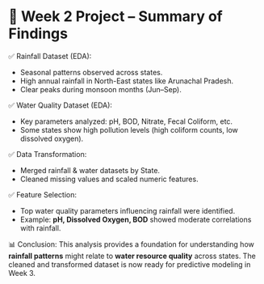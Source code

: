 # 📌 Week 2 Project – Summary of Findings

✅ Rainfall Dataset (EDA):
- Seasonal patterns observed across states.
- High annual rainfall in North-East states like Arunachal Pradesh.
- Clear peaks during monsoon months (Jun–Sep).

✅ Water Quality Dataset (EDA):
- Key parameters analyzed: pH, BOD, Nitrate, Fecal Coliform, etc.
- Some states show high pollution levels (high coliform counts, low dissolved oxygen).

✅ Data Transformation:
- Merged rainfall & water datasets by State.
- Cleaned missing values and scaled numeric features.

✅ Feature Selection:
- Top water quality parameters influencing rainfall were identified.
- Example: **pH, Dissolved Oxygen, BOD** showed moderate correlations with rainfall.

📊 Conclusion:
This analysis provides a foundation for understanding how **rainfall patterns** might relate to **water resource quality** across states. The cleaned and transformed dataset is now ready for predictive modeling in Week 3.
